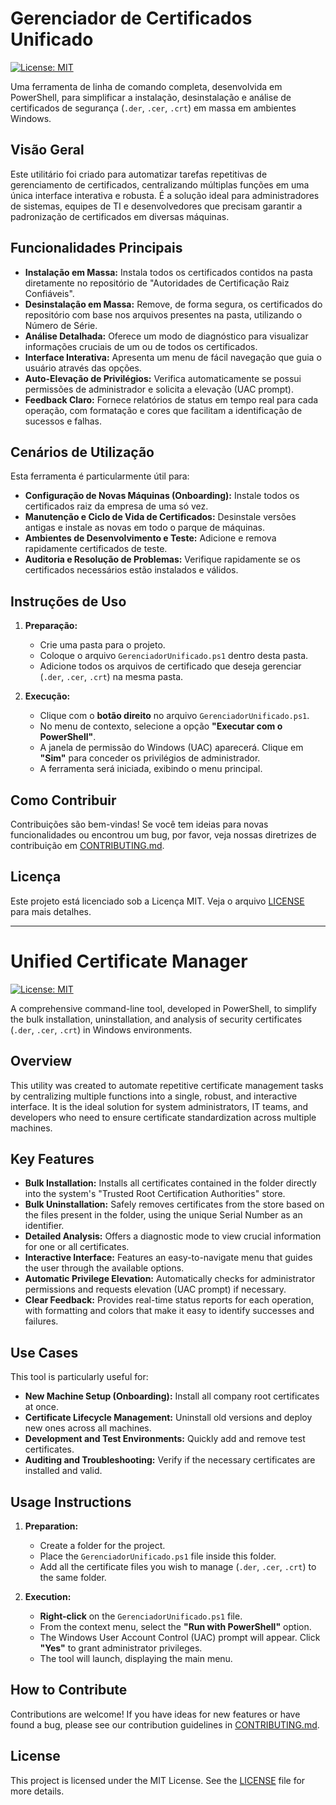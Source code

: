 # Gerenciador de Certificados Unificado

[![License: MIT](https://img.shields.io/badge/License-MIT-yellow.svg)](https://opensource.org/licenses/MIT)

Uma ferramenta de linha de comando completa, desenvolvida em PowerShell, para simplificar a instalação, desinstalação e análise de certificados de segurança (`.der`, `.cer`, `.crt`) em massa em ambientes Windows.

## Visão Geral

Este utilitário foi criado para automatizar tarefas repetitivas de gerenciamento de certificados, centralizando múltiplas funções em uma única interface interativa e robusta. É a solução ideal para administradores de sistemas, equipes de TI e desenvolvedores que precisam garantir a padronização de certificados em diversas máquinas.

## Funcionalidades Principais

-   **Instalação em Massa:** Instala todos os certificados contidos na pasta diretamente no repositório de "Autoridades de Certificação Raiz Confiáveis".
-   **Desinstalação em Massa:** Remove, de forma segura, os certificados do repositório com base nos arquivos presentes na pasta, utilizando o Número de Série.
-   **Análise Detalhada:** Oferece um modo de diagnóstico para visualizar informações cruciais de um ou de todos os certificados.
-   **Interface Interativa:** Apresenta um menu de fácil navegação que guia o usuário através das opções.
-   **Auto-Elevação de Privilégios:** Verifica automaticamente se possui permissões de administrador e solicita a elevação (UAC prompt).
-   **Feedback Claro:** Fornece relatórios de status em tempo real para cada operação, com formatação e cores que facilitam a identificação de sucessos e falhas.

## Cenários de Utilização

Esta ferramenta é particularmente útil para:

-   **Configuração de Novas Máquinas (Onboarding):** Instale todos os certificados raiz da empresa de uma só vez.
-   **Manutenção e Ciclo de Vida de Certificados:** Desinstale versões antigas e instale as novas em todo o parque de máquinas.
-   **Ambientes de Desenvolvimento e Teste:** Adicione e remova rapidamente certificados de teste.
-   **Auditoria e Resolução de Problemas:** Verifique rapidamente se os certificados necessários estão instalados e válidos.

## Instruções de Uso

1.  **Preparação:**
    -   Crie uma pasta para o projeto.
    -   Coloque o arquivo `GerenciadorUnificado.ps1` dentro desta pasta.
    -   Adicione todos os arquivos de certificado que deseja gerenciar (`.der`, `.cer`, `.crt`) na mesma pasta.

2.  **Execução:**
    -   Clique com o **botão direito** no arquivo `GerenciadorUnificado.ps1`.
    -   No menu de contexto, selecione a opção **"Executar com o PowerShell"**.
    -   A janela de permissão do Windows (UAC) aparecerá. Clique em **"Sim"** para conceder os privilégios de administrador.
    -   A ferramenta será iniciada, exibindo o menu principal.

## Como Contribuir

Contribuições são bem-vindas! Se você tem ideias para novas funcionalidades ou encontrou um bug, por favor, veja nossas diretrizes de contribuição em [CONTRIBUTING.md](CONTRIBUTING.md).

## Licença

Este projeto está licenciado sob a Licença MIT. Veja o arquivo [LICENSE](LICENSE) para mais detalhes.


_____________________________________________________________________________________________________________________________


# Unified Certificate Manager

[![License: MIT](https://img.shields.io/badge/License-MIT-yellow.svg)](https://opensource.org/licenses/MIT)

A comprehensive command-line tool, developed in PowerShell, to simplify the bulk installation, uninstallation, and analysis of security certificates (`.der`, `.cer`, `.crt`) in Windows environments.

## Overview

This utility was created to automate repetitive certificate management tasks by centralizing multiple functions into a single, robust, and interactive interface. It is the ideal solution for system administrators, IT teams, and developers who need to ensure certificate standardization across multiple machines.

## Key Features

-   **Bulk Installation:** Installs all certificates contained in the folder directly into the system's "Trusted Root Certification Authorities" store.
-   **Bulk Uninstallation:** Safely removes certificates from the store based on the files present in the folder, using the unique Serial Number as an identifier.
-   **Detailed Analysis:** Offers a diagnostic mode to view crucial information for one or all certificates.
-   **Interactive Interface:** Features an easy-to-navigate menu that guides the user through the available options.
-   **Automatic Privilege Elevation:** Automatically checks for administrator permissions and requests elevation (UAC prompt) if necessary.
-   **Clear Feedback:** Provides real-time status reports for each operation, with formatting and colors that make it easy to identify successes and failures.

## Use Cases

This tool is particularly useful for:

-   **New Machine Setup (Onboarding):** Install all company root certificates at once.
-   **Certificate Lifecycle Management:** Uninstall old versions and deploy new ones across all machines.
-   **Development and Test Environments:** Quickly add and remove test certificates.
-   **Auditing and Troubleshooting:** Verify if the necessary certificates are installed and valid.

## Usage Instructions

1.  **Preparation:**
    -   Create a folder for the project.
    -   Place the `GerenciadorUnificado.ps1` file inside this folder.
    -   Add all the certificate files you wish to manage (`.der`, `.cer`, `.crt`) to the same folder.

2.  **Execution:**
    -   **Right-click** on the `GerenciadorUnificado.ps1` file.
    -   From the context menu, select the **"Run with PowerShell"** option.
    -   The Windows User Account Control (UAC) prompt will appear. Click **"Yes"** to grant administrator privileges.
    -   The tool will launch, displaying the main menu.

## How to Contribute

Contributions are welcome! If you have ideas for new features or have found a bug, please see our contribution guidelines in [CONTRIBUTING.md](CONTRIBUTING.md).

## License

This project is licensed under the MIT License. See the [LICENSE](LICENSE) file for more details.